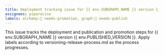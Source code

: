 ```yaml
---
title: Deployment tracking issue for {{ env.SUBGRAPH_NAME }} version {{ env.PUBLISHED_VERSION }}
assignees: psparacino
labels: alchemy:🚧 needs-promotion, graph:🚧 needs-publish
---
```


This issue tracks the deployment and publication and promotion steps for {{ env.SUBGRAPH_NAME }} version {{ env.PUBLISHED_VERSION }}.
Apply labels according to versioning-release-process.md as the process progresses.
